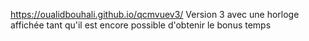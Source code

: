 https://oualidbouhali.github.io/qcmvuev3/
Version 3 avec une horloge affichée tant qu'il est encore possible d'obtenir le bonus temps
